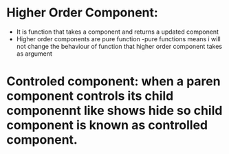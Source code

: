 # Higher Order Component:
- It is function that takes a component and returns a updated component
- Higher order components are pure function
-pure functions means i will not change the behaviour of function that higher order component takes as argument

# Controled component: when a paren component controls its child componennt like shows hide so child component is known as controlled component.